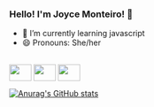 ### Hello! I'm Joyce Monteiro! 👋

- 🌱 I’m currently learning javascript
- 😄 Pronouns: She/her


<div style="display: inline_block:"margin: 10px><br>
 <img align="center" height="30" width="40" src="https://cdn.jsdelivr.net/gh/devicons/devicon/icons/html5/html5-original.svg" />
  
 <img align="center" height="30" width="40" src="https://cdn.jsdelivr.net/gh/devicons/devicon/icons/css3/css3-original.svg" />
  
 <img align="center" height="30" width="40" src="https://cdn.jsdelivr.net/gh/devicons/devicon/icons/javascript/javascript-original.svg" />         
</div>

 [![Anurag's GitHub stats](https://github-readme-stats.vercel.app/api?username=joycejsm&show_icons=true&theme=radical)](https://github.com/anuraghazra/github-readme-stats)


